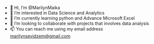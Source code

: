 - 👋 Hi, I’m @MarilynMaika
- 👀 I’m interested in Data Science and Analytics
- 🌱 I’m currently learning python and Advance Microsoft Excel
- 💞️ I’m looking to collaborate with projects that involves data analysis
- 📫 You can reach me using my email address marilynsevidzem@gmail.com

<!---
MarilynMaika/MarilynMaika is a ✨ special ✨ repository because its `README.md` (this file) appears on your GitHub profile.
You can click the Preview link to take a look at your changes.
--->
